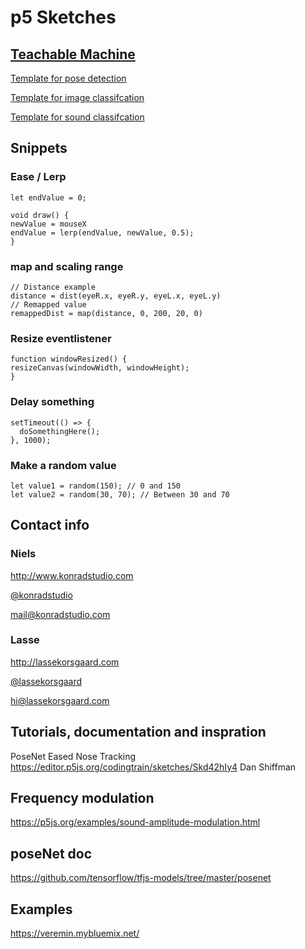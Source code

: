 # p5 Sketches

## [Teachable Machine](https://teachablemachine.withgoogle.com/)

[Template for pose detection](https://editor.p5js.org/lasse/sketches/KBejwCO_)

[Template for image classifcation](https://editor.p5js.org/lasse/sketches/8m4frlFhA)

[Template for sound classifcation](https://editor.p5js.org/nielskonrad/sketches/MvvUu0YV)




## Snippets

### Ease / Lerp
```
let endValue = 0;

void draw() {
newValue = mouseX
endValue = lerp(endValue, newValue, 0.5);
}
```

### map and scaling range
```
// Distance example
distance = dist(eyeR.x, eyeR.y, eyeL.x, eyeL.y)
// Remapped value
remappedDist = map(distance, 0, 200, 20, 0)
```

### Resize eventlistener
```
function windowResized() {
resizeCanvas(windowWidth, windowHeight);
}
```

### Delay something
```
setTimeout(() => {
  doSomethingHere();
}, 1000);
```

### Make a random value
```
let value1 = random(150); // 0 and 150
let value2 = random(30, 70); // Between 30 and 70
```




## Contact info

### Niels

http://www.konradstudio.com

[@konradstudio](https://www.instagram.com/konradstudio/)

[mail@konradstudio.com](mailto:mail@konradstudio.com)


### Lasse

http://lassekorsgaard.com

[@lassekorsgaard](https://www.instagram.com/lassekorsgaard/)

[hi@lassekorsgaard.com](mailto:hi@lassekorsgaard.com)





## Tutorials, documentation and inspration

PoseNet Eased Nose Tracking
https://editor.p5js.org/codingtrain/sketches/Skd42hIy4
Dan Shiffman

## Frequency modulation

https://p5js.org/examples/sound-amplitude-modulation.html

## poseNet doc

https://github.com/tensorflow/tfjs-models/tree/master/posenet

## Examples

https://veremin.mybluemix.net/
